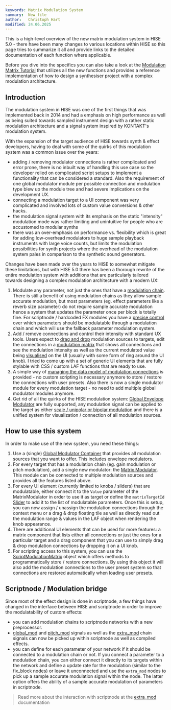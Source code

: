 ```yaml
---
keywords: Matrix Modulation System
summary:  New file
author:   Christoph Hart
modified: 24.06.2025
---
```

  
This is a high-level overview of the new matrix modulation system in HISE 5.0 - there have been many changes to various locations within HISE so this page tries to summarize it all and provide links to the detailed documentation of each function where applicable.

Before you dive into the specifics you can also take a look at the [Modulation Matrix Tutorial](/tutorials/scripting#modulation-matrix-tutorial) that utilizes all the new functions and provides a reference implementation of how to design a synthesiser project with a complex modulation architecture.

## Introduction

The modulation system in HISE was one of the first things that was implemented back in 2014 and had a emphasis on high performance as well as being suited towards sampled instrument design with a rather static modulation architecture and a signal system inspired by KONTAKT's modulation system.

With the expansion of the target audience of HISE towards synth & effect developers, having to deal with some of the quirks of this modulation system was a common issue over the years:

- adding / removing modulator connections is rather complicated and error prone, there is no inbuilt way of handling this use case so the developer relied on complicated script setups to implement a functionality that can be considered a standard. Also the requirement of one global modulator module per possible connection and modulation type blew up the module tree and had severe implications on the development UX.
- connecting a modulation target to a UI component was very complicated and involved lots of custom value conversions & other hacks.
- the modulation signal system with its emphasis on the static "intensity" modulation mode was rather limiting and unintuitive for people who are accustomed to modular synths
- there was an over-emphasis on performance vs. flexibility which is great for adding low-overhead modulators to huge sample playback instruments with large voice counts, but limits the modulation possibilities for synth projects where the overhead of the modulation system pales in comparison to the synthetic sound generators.

Changes have been made over the years to HISE to somewhat mitigate these limitations, but with HISE 5.0 there has been a thorough rewrite of the entire modulation system with additions that are particularly tailored towards designing a complex modulation architecture with a modern UX:

1. Modulate any parameter, not just the ones that have a [modulation chain](/hise-modules/modulators). There is still a benefit of using modulation chains as they allow sample accurate modulation, but most parameters (eg. effect parameters like a reverb size parameter) do not require sample accurate modulation hence a system that updates the parameter once per block is totally fine. For scriptnode / hardcoded FX modules you have a [precise control](/scriptnode/list/core/extra_mod) over which parameters should be modulatable through a modulation chain and which will use the fallback parameter modulation system.
2. Add / remove connections and control their intensity with standard UX tools. Users expect to [drag and drop](/ui-components/floating-tiles/plugin/modulationmatrixcontroller) modulation sources to targets, edit the connections in a [modulation matrix](/ui-components/floating-tiles/plugin/modulationmatrix) that shows all connections and see the modulation intensity as well as the current modulated value being [visualised](/glossary/custom_lookandfeel#drawrotaryslider) on the UI (usually with some form of ring around the UI knob). I tried to come up with a set of generic UI elements that are fully stylable with CSS / custom LAF functions that are ready to use.
3. A simple way of [managing the data model of modulation connections](/scripting/scripting-api/scriptmodulationmatrix) is provided - no custom scripting is necessary anymore to store / restore the connections with user presets. Also there is now a single modulator module for every modulation target - no need to add multiple global modulator modules anymore.
4. Get rid of all the quirks of the HISE modulation system: [Global Envelope Modulator](/hise-modules/modulators/envelopes/list/globalenvelopemodulator) are fully supported, any modulation signal can be applied to the target as either [scale / unipolar or bipolar modulation](/hise-modules/modulators/envelopes/list/matrixmodulator#connection-properties) and there is a unified system for visualization / connection of all modulation sources.

## How to use this system

In order to make use of the new system, you need these things:

1. Use a (single) [Global Modulator Container](/hise-modules/sound-generators/list/globalmodulatorcontainer) that provides all modulation sources that you want to offer. This includes envelope modulators.
2. For every target that has a modulation chain (eg. gain modulation or pitch modulation), add a single new modulator: the [Matrix Modulator](/hise-modules/modulators/envelopes/list/matrixmodulator). This module can be connected to multiple modulation sources and provides all the features listed above.
3. For every UI element (currently limited to knobs / sliders) that are modulatable, either connect it to the `Value` parameter of the MatrixModulator in order to use it as target or define the `matrixTargetId` [Slider](/ui-components/plugin-components/knob) to add it to the list of modulatable parameters. Once this is setup, you can now assign / unassign the modulation connections through the context menu or a drag & drop floating tile as well as directly read out the modulation range & values in the LAF object when rendering the knob appearance.
4. There are additional UI elements that can be used for more features: a matrix component that lists either all connections or just the ones for a particular target and a drag component that you can use to simply drag & drop modulation connections by dropping it on a UI knob.
5. For scripting access to this system, you can use the [ScriptModulationMatrix](/scripting/scripting-api/scriptmodulationmatrix) object which offers methods to programmatically store / restore connections. By using this object it will also add the modulation connections to the user preset system so that connections are restored automatically when loading user presets.

## Scriptnode / Modulation bridge

Since most of the effect design is done in scriptnode, a few things have changed in the interface between HISE and scriptnode in order to improve the modulatability of custom effects:

- you can add modulation chains to scriptnode networks with a new preprocessor.
- [global_mod](/scriptnode/list/core/global_mod) and [pitch_mod](/scriptnode/list/core/pitch_mod) signals as well as the [extra_mod](/scriptnode/list/core/extra_mod) chain signals can now be picked up within scriptnode as well as compiled effects.
- you can define for each parameter of your network if it should be connected to a modulation chain or not. If you connect a parameter to a modulation chain, you can either connect it directly to its targets within the network and define a update rate for the modulation (similar to the fix_block nodes) or leave it unconnected and use the `extra_mod` nodes to pick up a sample accurate modulation signal within the node. The latter option offers the ability of a sample accurate modulation of parameters in scriptnode.

> Read more about the interaction with scriptnode at the [extra_mod](/scriptnode/list/core/extra_mod) documentation